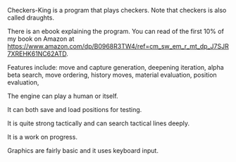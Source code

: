 Checkers-King is a program that plays checkers. Note that checkers is also called draughts.

There is an ebook explaining the program. You can read of the first 10% of my book on Amazon at https://www.amazon.com/dp/B0968R3TW4/ref=cm_sw_em_r_mt_dp_J7SJR7XREHK61NC62ATD.

Features include: 
move and capture generation, 
deepening iteration, 
alpha beta search, 
move ordering,
history moves,
material evaluation, 
position evaluation, 

The engine can play a human or itself.

It can both save and load positions for testing.

It is quite strong tactically and can search tactical lines deeply.

It is a work on progress.

Graphics are fairly basic and it uses keyboard input.
